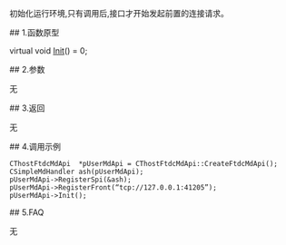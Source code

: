 <p>初始化运行环境,只有调用后,接口才开始发起前置的连接请求。</p>
<span class="anchor" id="e519c3ec-51a1-4d0f-abed-704ab4f149d8"></span>
## 1.函数原型
<p>virtual void <a href="../../../JYJK/CTHOSTFTDCTRADERSPI/INIT/">Init</a>() = 0;</p>
<span class="anchor" id="f88a076b-6f47-4fce-8443-d995070a62eb"></span>
## 2.参数
<p>无</p>
<span class="anchor" id="28e0c538-9c6f-43a5-86c2-11b8809cf548"></span>
## 3.返回
<p>无</p>
<span class="anchor" id="5ba4f20d-ec63-42a0-9377-f5d993b30e86"></span>
## 4.调用示例
<pre><code>CThostFtdcMdApi  *pUserMdApi = CThostFtdcMdApi::CreateFtdcMdApi();
CSimpleMdHandler ash(pUserMdApi);
pUserMdApi-&gt;RegisterSpi(&amp;ash);
pUserMdApi-&gt;RegisterFront(“tcp://127.0.0.1:41205”);
pUserMdApi-&gt;Init();
</code></pre>
<span class="anchor" id="91451d34-81db-4b9e-86da-e34f49614f17"></span>
## 5.FAQ
<p>无</p>

